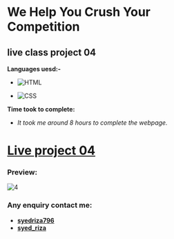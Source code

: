 #  We Help You Crush Your Competition

## live class project 04

**Languages uesd:-**

- ![HTML](https://img.shields.io/badge/-HTML5-orange)

- ![CSS](https://img.shields.io/badge/-CSS3-green)

**Time took to complete:**

- *It took me around 8 hours to complete the webpage.*


# [Live project 04](https://magical-alpaca-0f3a1e.netlify.app/)

 ### Preview:
 ![4](https://user-images.githubusercontent.com/115790586/208299802-619bfcdb-2f2d-439e-a27b-b1d0e15b2023.png)

 ### Any enquiry contact me:
 - **[syedriza796](https://www.instagram.com/)**
 - **[syed_riza](https://www.linkedin.com/in/syed-riza-815770246/)**
 


 
